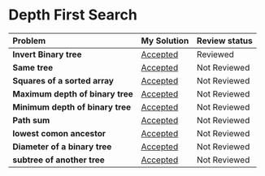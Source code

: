 # Depth First Search
| Problem | My Solution | Review status |
| :-- | :-- | :-- |
| **Invert Binary tree** | [Accepted](solutions/202.%20Happy%20Number.md) | Reviewed |
| **Same tree** | [Accepted](solutions/202.%20Happy%20Number.md) | Not Reviewed |
| **Squares of a sorted array** | [Accepted](solutions/202.%20Happy%20Number.md) | Not Reviewed |
| **Maximum depth of binary tree** | [Accepted](solutions/202.%20Happy%20Number.md) | Not Reviewed |
| **Minimum depth of binary tree** | [Accepted](solutions/202.%20Happy%20Number.md) | Not Reviewed |
| **Path sum** | [Accepted](solutions/202.%20Happy%20Number.md) | Not Reviewed |
| **lowest comon ancestor** | [Accepted](solutions/202.%20Happy%20Number.md) | Not Reviewed |
| **Diameter of a binary tree** | [Accepted](diameter-of-a-binary-tree.py) | Not Reviewed |
| **subtree of another tree** | [Accepted](diameter-of-a-binary-tree.py) | Not Reviewed |

